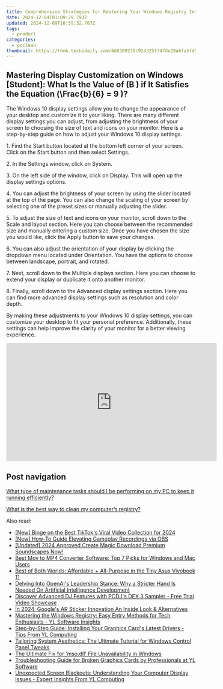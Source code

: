 ```yaml
---
title: Comprehensive Strategies for Restoring Your Windows Registry Integrity - YL Software Mastery
date: 2024-12-04T01:09:29.793Z
updated: 2024-12-09T10:59:32.787Z
tags:
  - product
categories:
  - pcclean
thumbnail: https://thmb.techidaily.com/4d8389239c924325f747de29a6fa5fd56f085170de1cb456669c5929df51dc2a.jpg
---
```


## Mastering Display Customization on Windows [Student]: What Is the Value of \(B \) if It Satisfies the Equation \(\Frac{b}{6} = 9 \)?

The Windows 10 display settings allow you to change the appearance of your desktop and customize it to your liking. There are many different display settings you can adjust, from adjusting the brightness of your screen to choosing the size of text and icons on your monitor. Here is a step-by-step guide on how to adjust your Windows 10 display settings. 

1\. Find the Start button located at the bottom left corner of your screen. Click on the Start button and then select Settings.

2\. In the Settings window, click on System.

3\. On the left side of the window, click on Display. This will open up the display settings options. 

4\. You can adjust the brightness of your screen by using the slider located at the top of the page. You can also change the scaling of your screen by selecting one of the preset sizes or manually adjusting the slider.

5\. To adjust the size of text and icons on your monitor, scroll down to the Scale and layout section. Here you can choose between the recommended size and manually entering a custom size. Once you have chosen the size you would like, click the Apply button to save your changes.

6\. You can also adjust the orientation of your display by clicking the dropdown menu located under Orientation. You have the options to choose between landscape, portrait, and rotated.

7\. Next, scroll down to the Multiple displays section. Here you can choose to extend your display or duplicate it onto another monitor.

8\. Finally, scroll down to the Advanced display settings section. Here you can find more advanced display settings such as resolution and color depth. 

By making these adjustments to your Windows 10 display settings, you can customize your desktop to fit your personal preference. Additionally, these settings can help improve the clarity of your monitor for a better viewing experience.

<!-- affiliate ads begin -->
<iframe width="560" height="315" src="https://www.youtube.com/embed/cKRBWf1EDZo?si=CTNd4q450biit4eM" title="YouTube video player" frameborder="0" allow="accelerometer; autoplay; clipboard-write; encrypted-media; gyroscope; picture-in-picture; web-share" referrerpolicy="strict-origin-when-cross-origin" allowfullscreen></iframe>
<!-- affiliate ads end -->

## Post navigation

[What type of maintenance tasks should I be performing on my PC to keep it running efficiently?](https://tools.techidaily.com/pcclean/products/)

[What is the best way to clean my computer’s registry?](https://tools.techidaily.com/pcclean/products/)

<ins class="adsbygoogle"
     style="display:block"
     data-ad-format="autorelaxed"
     data-ad-client="ca-pub-7571918770474297"
     data-ad-slot="1223367746"></ins>

<ins class="adsbygoogle"
     style="display:block"
     data-ad-client="ca-pub-7571918770474297"
     data-ad-slot="8358498916"
     data-ad-format="auto"
     data-full-width-responsive="true"></ins>

<span class="atpl-alsoreadstyle">Also read:</span>
<div><ul>
<li><a href="https://tiktok-videos.techidaily.com/new-binge-on-the-best-tiktoks-viral-video-collection-for-2024/"><u>[New] Binge on the Best TikTok's Viral Video Collection for 2024</u></a></li>
<li><a href="https://remote-screen-capture.techidaily.com/new-how-to-guide-elevating-gameplay-recordings-via-obs/"><u>[New] How-To Guide Elevating Gameplay Recordings via OBS</u></a></li>
<li><a href="https://youtube-data.techidaily.com/ed-2024-approved-create-magic-download-premium-soundscapes-now/"><u>[Updated] 2024 Approved Create Magic Download Premium Soundscapes Now!</u></a></li>
<li><a href="https://smart-video-editing.techidaily.com/best-mov-to-mp4-converter-software-top-7-picks-for-windows-and-mac-users/"><u>Best Mov to MP4 Converter Software: Top 7 Picks for Windows and Mac Users</u></a></li>
<li><a href="https://buynow-reviews.techidaily.com/best-of-both-worlds-affordable-plus-all-purpose-in-the-tiny-asus-vivobook-11/"><u>Best of Both Worlds: Affordable + All-Purpose in the Tiny Asus Vivobook 11</u></a></li>
<li><a href="https://tech-hub.techidaily.com/delving-into-openais-leadership-stance-why-a-stricter-hand-is-needed-on-artificial-intelligence-development/"><u>Delving Into OpenAI's Leadership Stance: Why a Stricter Hand Is Needed On Artificial Intelligence Development</u></a></li>
<li><a href="https://discover-amazing.techidaily.com/discover-advanced-dj-features-with-pcdjs-dex-3-sampler-free-trial-video-showcase/"><u>Discover Advanced DJ Features with PCDJ's DEX 3 Sampler - Free Trial Video Showcase</u></a></li>
<li><a href="https://some-knowledge.techidaily.com/in-2024-googles-ar-sticker-innovation-an-inside-look-and-alternatives/"><u>In 2024, Google's AR Sticker Innovation An Inside Look & Alternatives</u></a></li>
<li><a href="https://discover-amazing.techidaily.com/mastering-the-windows-registry-easy-entry-methods-for-tech-enthusiasts-yl-software-insights/"><u>Mastering the Windows Registry: Easy Entry Methods for Tech Enthusiasts - YL Software Insights</u></a></li>
<li><a href="https://discover-amazing.techidaily.com/step-by-step-guide-installing-your-graphics-cards-latest-drivers-tips-from-yl-computing/"><u>Step-by-Step Guide: Installing Your Graphics Card's Latest Drivers - Tips From YL Computing</u></a></li>
<li><a href="https://discover-amazing.techidaily.com/tailoring-system-aesthetics-the-ultimate-tutorial-for-windows-control-panel-tweaks/"><u>Tailoring System Aesthetics: The Ultimate Tutorial for Windows Control Panel Tweaks</u></a></li>
<li><a href="https://tech-renaissance.techidaily.com/the-ultimate-fix-for-msodll-file-unavailability-in-windows/"><u>The Ultimate Fix for 'mso.dll' File Unavailability in Windows</u></a></li>
<li><a href="https://discover-amazing.techidaily.com/troubleshooting-guide-for-broken-graphics-cards-by-professionals-at-yl-software/"><u>Troubleshooting Guide for Broken Graphics Cards by Professionals at YL Software</u></a></li>
<li><a href="https://discover-amazing.techidaily.com/unexpected-screen-blackouts-understanding-your-computer-display-issues-expert-insights-from-yl-computing/"><u>Unexpected Screen Blackouts: Understanding Your Computer Display Issues - Expert Insights From YL Computing</u></a></li>
</ul></div>

